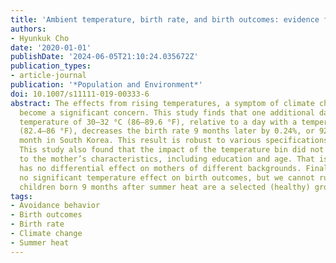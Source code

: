```yaml
---
title: 'Ambient temperature, birth rate, and birth outcomes: evidence from South Korea'
authors:
- Hyunkuk Cho
date: '2020-01-01'
publishDate: '2024-06-05T21:10:24.035672Z'
publication_types:
- article-journal
publication: '*Population and Environment*'
doi: 10.1007/s11111-019-00333-6
abstract: The effects from rising temperatures, a symptom of climate change, have
  become a significant concern. This study finds that one additional day with a maximum
  temperature of 30–32 °C (86–89.6 °F), relative to a day with a temperature of 28–30 °C
  (82.4–86 °F), decreases the birth rate 9 months later by 0.24%, or 92 babies per
  month in South Korea. This result is robust to various specifications and samples.
  This study also found that the impact of the temperature bin did not vary according
  to the mother’s characteristics, including education and age. That is, high temperature
  has no differential effect on mothers of different backgrounds. Finally, we found
  no significant temperature effect on birth outcomes, but we cannot rule out that
  children born 9 months after summer heat are a selected (healthy) group.
tags:
- Avoidance behavior
- Birth outcomes
- Birth rate
- Climate change
- Summer heat
---
```

